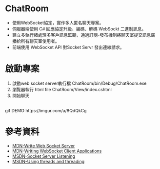 # ChatRoom
* 使用WebSocket協定，實作多人匿名聊天專案。
* 伺服器端使用 C# 回應協定升級、編碼、解碼 WebSockt 二進制訊息。
* 建立多執行緒處理多客戶訊息監聽，通過訂閱-發布機制將聊天室提交訊息廣播給所有聊天室使用者。
* 前端使用 WebSocket API 對Socket Servr 發出連線請求。

# 啟動專案
1. 啟動web socket server執行檔  ChatRoom/bin/Debug/ChatRoom.exe
2. 瀏覽器執行 html file  ChatRoom/View/index.cshtml
3. 開始聊天
<br/>
gif DEMO https://imgur.com/a/8QdQkCg

# 參考資料
* [MDN-Write Web Socket Server](https://developer.mozilla.org/en-US/docs/Web/API/WebSockets_API/Writing_WebSocket_servers)
* [MDN-Writing WebSocket Client Applications](https://developer.mozilla.org/en-US/docs/Web/API/WebSockets_API/Writing_WebSocket_client_applications)
* [MSDN-Socket Server Listening](https://docs.microsoft.com/zh-tw/dotnet/framework/network-programming/listening-with-sockets)
* [MSDN-Using threads and threading](https://docs.microsoft.com/zh-tw/dotnet/standard/threading/using-threads-and-threading)


